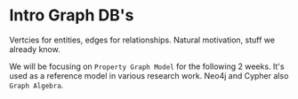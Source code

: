 # Intro Graph DB's
Vertcies for entities, edges for relationships. Natural motivation, stuff we already know.

We will be focusing on `Property Graph Model` for the following 2 weeks. It's used as a reference model in various research work. Neo4j and Cypher also `Graph Algebra`.
